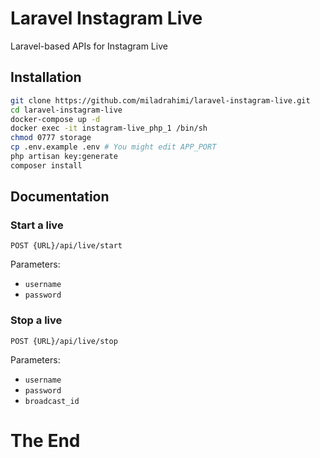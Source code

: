 # Laravel Instagram Live

Laravel-based APIs for Instagram Live

## Installation

```bash
git clone https://github.com/miladrahimi/laravel-instagram-live.git
cd laravel-instagram-live
docker-compose up -d
docker exec -it instagram-live_php_1 /bin/sh
chmod 0777 storage
cp .env.example .env # You might edit APP_PORT
php artisan key:generate
composer install
```

## Documentation

### Start a live

```
POST {URL}/api/live/start
```

Parameters:
* `username`
* `password`


### Stop a live

```
POST {URL}/api/live/stop
```

Parameters:
* `username`
* `password`
* `broadcast_id`

# The End